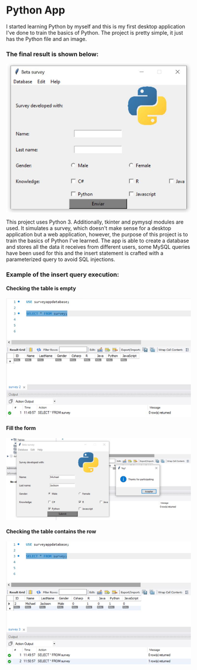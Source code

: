 # Python App
I started learning Python by myself and this is my first desktop application I've done to train the basics of Python. The project is pretty simple, it just has the Python file and an image.

### The final result is shown below:

<p>
  <img src="Image_1.JPG" width="600">
</p>

This project uses Python 3. Additionally, tkinter and pymysql modules are used. It simulates a survey, which doesn't make sense for a desktop application but a web application, however, the purpose of this project is to train the basics of Python I've learned. The app is able to create a database and stores all the data it receives from different users, some MySQL queries have been used for this and the insert statement is crafted with a parameterized query to avoid SQL injections.

### Example of the insert query execution:

<p>
  <h4>Checking the table is empty</h4>
  <img src="Image_2.JPG" width="600">
</p>

<p>
  <h4>Fill the form</h4>
  <img src="Image_3.JPG" width="600">
</p>

<p>
  <h4>Checking the table contains the row</h4>
  <img src="Image_4.JPG" width="600">
</p>
